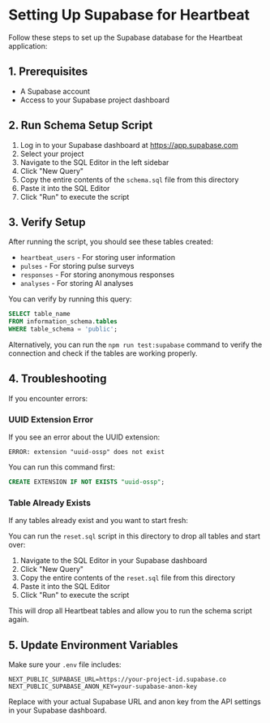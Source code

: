 # Setting Up Supabase for Heartbeat

Follow these steps to set up the Supabase database for the Heartbeat application:

## 1. Prerequisites

- A Supabase account
- Access to your Supabase project dashboard

## 2. Run Schema Setup Script

1. Log in to your Supabase dashboard at https://app.supabase.com
2. Select your project
3. Navigate to the SQL Editor in the left sidebar
4. Click "New Query"
5. Copy the entire contents of the `schema.sql` file from this directory
6. Paste it into the SQL Editor
7. Click "Run" to execute the script

## 3. Verify Setup

After running the script, you should see these tables created:

- `heartbeat_users` - For storing user information
- `pulses` - For storing pulse surveys
- `responses` - For storing anonymous responses
- `analyses` - For storing AI analyses

You can verify by running this query:

```sql
SELECT table_name 
FROM information_schema.tables 
WHERE table_schema = 'public';
```

Alternatively, you can run the `npm run test:supabase` command to verify the connection and check if the tables are working properly.

## 4. Troubleshooting

If you encounter errors:

### UUID Extension Error

If you see an error about the UUID extension:

```
ERROR: extension "uuid-ossp" does not exist
```

You can run this command first:

```sql
CREATE EXTENSION IF NOT EXISTS "uuid-ossp";
```

### Table Already Exists

If any tables already exist and you want to start fresh:

You can run the `reset.sql` script in this directory to drop all tables and start over:

1. Navigate to the SQL Editor in your Supabase dashboard
2. Click "New Query"
3. Copy the entire contents of the `reset.sql` file from this directory
4. Paste it into the SQL Editor
5. Click "Run" to execute the script

This will drop all Heartbeat tables and allow you to run the schema script again.

## 5. Update Environment Variables

Make sure your `.env` file includes:

```
NEXT_PUBLIC_SUPABASE_URL=https://your-project-id.supabase.co
NEXT_PUBLIC_SUPABASE_ANON_KEY=your-supabase-anon-key
```

Replace with your actual Supabase URL and anon key from the API settings in your Supabase dashboard. 